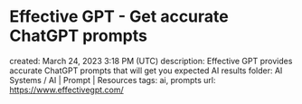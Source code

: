 # Effective GPT - Get accurate ChatGPT prompts

created: March 24, 2023 3:18 PM (UTC)
description: Effective GPT provides accurate ChatGPT prompts that will get you expected AI results
folder: AI Systems / AI | Prompt | Resources
tags: ai, prompts
url: https://www.effectivegpt.com/